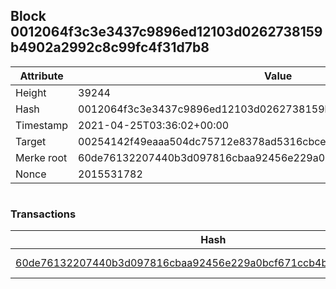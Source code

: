 ## Block 0012064f3c3e3437c9896ed12103d0262738159b4902a2992c8c99fc4f31d7b8

Attribute | Value
--- | ---
Height | 39244
Hash | 0012064f3c3e3437c9896ed12103d0262738159b4902a2992c8c99fc4f31d7b8
Timestamp | 2021-04-25T03:36:02+00:00
Target | 00254142f49eaaa504dc75712e8378ad5316cbcead634704b3734b6271167cc4
Merke root | 60de76132207440b3d097816cbaa92456e229a0bcf671ccb4bb56eada39b4fc2
Nonce | 2015531782

```

```

### Transactions

Hash | Amount
--- | ---
[60de76132207440b3d097816cbaa92456e229a0bcf671ccb4bb56eada39b4fc2](60de76132207440b3d097816cbaa92456e229a0bcf671ccb4bb56eada39b4fc2.md) | 10.00000000 SKEPTI 
